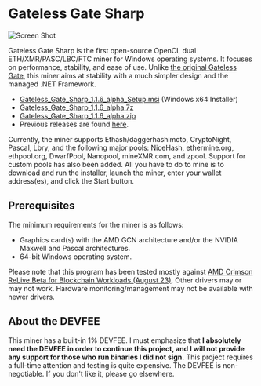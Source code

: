 # Gateless Gate Sharp

![Screen Shot](https://i.imgur.com/uIvlDUv.png)

Gateless Gate Sharp is the first open-source OpenCL dual ETH/XMR/PASC/LBC/FTC miner for Windows operating systems. It focuses on performance, stability, and ease of use.
Unlike [the original Gateless Gate](https://github.com/zawawawa/gatelessgate), this miner aims at stability with a much simpler design and the managed .NET Framework.

* [Gateless_Gate_Sharp_1.1.6_alpha_Setup.msi](https://github.com/zawawawa/GatelessGateSharp/releases/download/v1.1.6-alpha/Gateless_Gate_Sharp_1.1.6_alpha_Setup.msi) (Windows x64 Installer)
* [Gateless_Gate_Sharp_1.1.6_alpha.7z](https://github.com/zawawawa/GatelessGateSharp/releases/download/v1.1.6-alpha/Gateless_Gate_Sharp_1.1.6_alpha.7z)
* [Gateless_Gate_Sharp_1.1.6_alpha.zip](https://github.com/zawawawa/GatelessGateSharp/releases/download/v1.1.6-alpha/Gateless_Gate_Sharp_1.1.6_alpha.zip)
* Previous releases are found [here](https://github.com/zawawawa/GatelessGateSharp/releases).

Currently, the miner supports Ethash/daggerhashimoto, CryptoNight, Pascal, Lbry, and the following major pools: NiceHash, ethermine.org, ethpool.org, DwarfPool, Nanopool, mineXMR.com, and zpool. Support for custom pools has also been added. All you have to do to mine is to download and run the installer, launch the miner, enter your wallet address(es), and click the Start button.

## Prerequisites

The minimum requirements for the miner is as follows:

* Graphics card(s) with the AMD GCN architecture and/or the NVIDIA Maxwell and Pascal architectures.
* 64-bit Windows operating system.

Please note that this program has been tested mostly against [AMD Crimson ReLive Beta for Blockchain Workloads (August 23)](http://support.amd.com/en-us/kb-articles/Pages/Radeon-Software-Crimson-ReLive-Edition-Beta-for-Blockchain-Compute-Release-Notes.aspx). Other drivers may  or may not work. Hardware monitoring/management may not be available with newer drivers.

## About the DEVFEE

This miner has a built-in 1% DEVFEE. I must emphasize that **I absolutely need the DEVFEE in order to continue this project, and I will not provide any support for those who run binaries I did not sign.** This project requires a full-time attention and testing is quite expensive. The DEVFEE is non-negotiable. If you don't like it, please go elsewhere.
